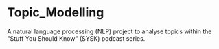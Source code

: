# Topic_Modelling

A natural language processing (NLP) project to analyse topics within the "Stuff You Should Know" (SYSK) podcast series.